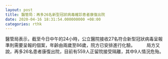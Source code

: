 ```yaml
---
layout: post
title: 醫管局：再多26名新型冠狀病毒確診患者康復出院
date: 2020-04-16 18:31:54.000000000 +08:00
categories: rthk
---
```


醫管局表示，截至今日中午的24小時，公立醫院接收27名符合新型冠狀病毒呈報準則需要呈報的個案，年齡由兩歲至86歲，院方已安排進行化驗。
　　 
局方又說，再多26名患者康復出院，目前有559人正留院接受隔離，其中9人情況危殆。
